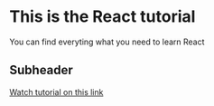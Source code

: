 <h1>This is the React tutorial</h1>

<p>You can find everyting what you need to learn React</p>

<h2>Subheader</h2>

<a href="https://www.youtube.com/watch?v=4UZrsTqkcW4&t=1942s">Watch tutorial on this link</a>
